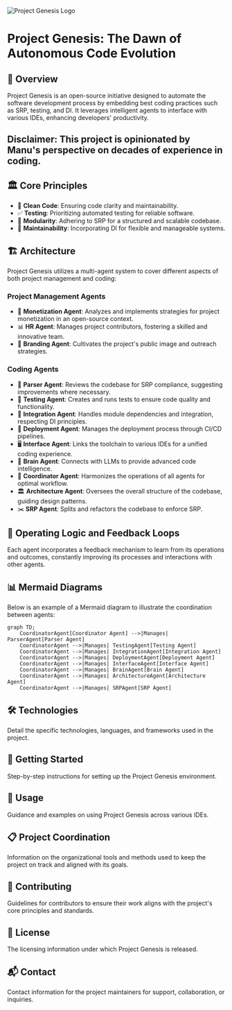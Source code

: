 ![Project Genesis Logo](https://cdn.leonardo.ai/users/ab17897b-be22-4e00-9ba2-0e8f7bcea180/generations/4fd1701e-0e49-40ba-bac2-ed30512a15b7/variations/Default_give_me_a_portrait_from_behind_of_a_hacker_on_a_laptop_3_4fd1701e-0e49-40ba-bac2-ed30512a15b7_1.jpg)

# Project Genesis: The Dawn of Autonomous Code Evolution

## 📜 Overview
Project Genesis is an open-source initiative designed to automate the software development process by embedding best coding practices such as SRP, testing, and DI. It leverages intelligent agents to interface with various IDEs, enhancing developers' productivity. 

## Disclaimer: This project is opinionated by Manu's perspective on decades of experience in coding.

## 🏛️ Core Principles
- 🧼 **Clean Code**: Ensuring code clarity and maintainability.
- ✅ **Testing**: Prioritizing automated testing for reliable software.
- 🧩 **Modularity**: Adhering to SRP for a structured and scalable codebase.
- 🔧 **Maintainability**: Incorporating DI for flexible and manageable systems.

## 🏗️ Architecture
Project Genesis utilizes a multi-agent system to cover different aspects of both project management and coding:

### Project Management Agents
- 💼 **Monetization Agent**: Analyzes and implements strategies for project monetization in an open-source context.
- 📊 **HR Agent**: Manages project contributors, fostering a skilled and innovative team.
- 🎨 **Branding Agent**: Cultivates the project's public image and outreach strategies.

### Coding Agents
- 🤖 **Parser Agent**: Reviews the codebase for SRP compliance, suggesting improvements where necessary.
- 🧪 **Testing Agent**: Creates and runs tests to ensure code quality and functionality.
- 🔗 **Integration Agent**: Handles module dependencies and integration, respecting DI principles.
- 🚀 **Deployment Agent**: Manages the deployment process through CI/CD pipelines.
- 🖥️ **Interface Agent**: Links the toolchain to various IDEs for a unified coding experience.
- 🧠 **Brain Agent**: Connects with LLMs to provide advanced code intelligence.
- 🔄 **Coordinator Agent**: Harmonizes the operations of all agents for optimal workflow.
- 🏛️ **Architecture Agent**: Oversees the overall structure of the codebase, guiding design patterns.
- ✂️ **SRP Agent**: Splits and refactors the codebase to enforce SRP.

## 🔄 Operating Logic and Feedback Loops
Each agent incorporates a feedback mechanism to learn from its operations and outcomes, constantly improving its processes and interactions with other agents.

## 📊 Mermaid Diagrams
Below is an example of a Mermaid diagram to illustrate the coordination between agents:

```mermaid
graph TD;
    CoordinatorAgent[Coordinator Agent] -->|Manages| ParserAgent[Parser Agent]
    CoordinatorAgent -->|Manages| TestingAgent[Testing Agent]
    CoordinatorAgent -->|Manages| IntegrationAgent[Integration Agent]
    CoordinatorAgent -->|Manages| DeploymentAgent[Deployment Agent]
    CoordinatorAgent -->|Manages| InterfaceAgent[Interface Agent]
    CoordinatorAgent -->|Manages| BrainAgent[Brain Agent]
    CoordinatorAgent -->|Manages| ArchitectureAgent[Architecture Agent]
    CoordinatorAgent -->|Manages| SRPAgent[SRP Agent]
```

## 🛠️ Technologies
Detail the specific technologies, languages, and frameworks used in the project.

## 🚀 Getting Started
Step-by-step instructions for setting up the Project Genesis environment.

## 📖 Usage
Guidance and examples on using Project Genesis across various IDEs.

## 📋 Project Coordination
Information on the organizational tools and methods used to keep the project on track and aligned with its goals.

## 🤝 Contributing
Guidelines for contributors to ensure their work aligns with the project's core principles and standards.

## 📄 License
The licensing information under which Project Genesis is released.

## 📬 Contact
Contact information for the project maintainers for support, collaboration, or inquiries.

